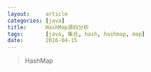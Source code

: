 ```yaml
---
layout:     article
categories: [java]
title:      HashMap源码分析
tags:       [java, 集合, hash, hashmap, map]
date:       2016-04-15
---
```


> HashMap
